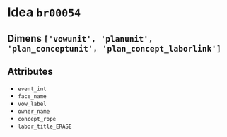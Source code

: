 # Idea `br00054`

## Dimens `['vowunit', 'planunit', 'plan_conceptunit', 'plan_concept_laborlink']`

## Attributes
- `event_int`
- `face_name`
- `vow_label`
- `owner_name`
- `concept_rope`
- `labor_title_ERASE`
